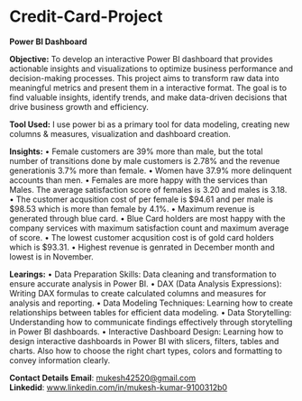 # Credit-Card-Project
**Power BI Dashboard**

**Objective:**
To develop an interactive Power BI dashboard that provides actionable insights and visualizations to optimize business performance and decision-making processes. This project aims to transform raw data into meaningful metrics and present them in a interactive format. The goal is to find valuable insights, identify trends, and make data-driven decisions that drive business growth and efficiency.

**Tool Used:** 
I use power bi as a primary tool for data modeling, creating new columns & measures, visualization             and dashboard creation.

**Insights:**
• Female customers are 39% more than male, but the total number of transitions done by male customers is         2.78% and the revenue generationis 3.7% more than female.
• Women have 37.9% more delinquent accounts than men.
• Females are more happy with the services than Males. The average satisfaction score of females is 3.20         and males is 3.18.
• The customer acqusition cost of per female is $94.61 and per male is $98.53 which is more than female by       4.1%.
• Maximum revenue is generated through blue card.
• Blue Card holders are most happy with the company services with maximum satisfaction count and maximum         average of score.
• The lowest customer acqusition cost is of gold card holders which is $93.31.
• Highest revenue is genrated in December month and lowest is in November.

**Learings:**
• Data Preparation Skills: Data cleaning and transformation to ensure accurate analysis in Power BI.
• DAX (Data Analysis Expressions): Writing DAX formulas to create calculated columns and measures for            analysis and reporting.
• Data Modeling Techniques: Learning how to create relationships between tables for efficient data modeling.
• Data Storytelling: Understanding how to communicate findings effectively through storytelling in Power BI      dashboards.
• Interactive Dashboard Design: Learning how to design interactive dashboards in Power BI with slicers, 
  filters, tables and charts. Also how to choose the right chart types, colors and formatting to convey 
  information clearly.

**Contact Details**
**Email**: mukesh42520@gmail.com                        
**Linkedid**: www.linkedin.com/in/mukesh-kumar-9100312b0

